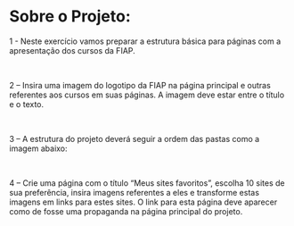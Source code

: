 <h1>Sobre o Projeto: </h1>

<p>1 - Neste exercício vamos preparar a estrutura básica para páginas com a apresentação dos cursos da FIAP.</p>
<br>
<p>2 – Insira uma imagem do logotipo da FIAP na página principal e outras referentes aos cursos em suas 
páginas. A imagem deve estar entre o título e o texto.</p>
<br>
<p>3 – A estrutura do projeto deverá seguir a ordem das pastas como a imagem abaixo:</p>
<br>
<p>4 – Crie uma página com o título “Meus sites favoritos”, escolha 10 sites de sua preferência, insira imagens 
referentes a eles e transforme estas imagens em links para estes sites. O link para esta página deve 
aparecer como de fosse uma propaganda na página principal do projeto.</p>
